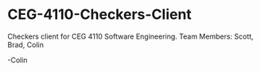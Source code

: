 CEG-4110-Checkers-Client
========================

Checkers client for CEG 4110 Software Engineering. Team Members: Scott, Brad, Colin

-Colin